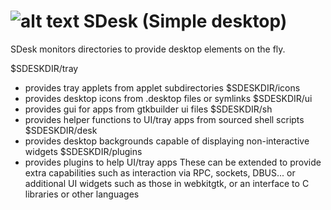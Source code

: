 ![alt text](https://raw.github.com/technosaurus/sdesk/master/sdesk.png "SDesk") SDesk (Simple desktop)
================================================================================
SDesk monitors directories to provide desktop elements on the fly.

$SDESKDIR/tray
* provides tray applets from applet subdirectories
$SDESKDIR/icons
* provides desktop icons from .desktop files or symlinks
$SDESKDIR/ui
* provides gui for apps from gtkbuilder ui files
$SDESKDIR/sh
* provides helper functions to UI/tray apps from sourced shell scripts
$SDESKDIR/desk
* provides desktop backgrounds capable of displaying non-interactive widgets
$SDESKDIR/plugins
* provides plugins to help UI/tray apps
These can be extended to provide extra capabilities such as interaction via
RPC, sockets, DBUS... or additional UI widgets such as those in webkitgtk,
or an interface to C libraries or other languages